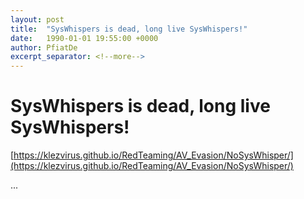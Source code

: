 ```yaml
---
layout: post
title:  "SysWhispers is dead, long live SysWhispers!"
date:   1990-01-01 19:55:00 +0000
author: PfiatDe
excerpt_separator: <!--more-->
---
```


# SysWhispers is dead, long live SysWhispers!

[https://klezvirus.github.io/RedTeaming/AV_Evasion/NoSysWhisper/](https://klezvirus.github.io/RedTeaming/AV_Evasion/NoSysWhisper/)

...
<!--more-->
